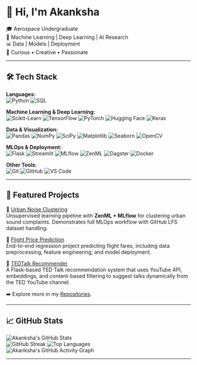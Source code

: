 # 👋 Hi, I'm Akanksha  

🎓 Aerospace Undergraduate  
🤖 Machine Learning | Deep Learning | AI Research  
📊 Data | Models | Deployment  
🚀 Curious • Creative • Passionate

---

## 🛠️ Tech Stack  

**Languages:**  
![Python](https://img.shields.io/badge/Python-3776AB?style=for-the-badge&logo=python&logoColor=white)  ![SQL](https://img.shields.io/badge/SQL-336791?style=for-the-badge&logo=postgresql&logoColor=white)  

**Machine Learning & Deep Learning:**  
![Scikit-Learn](https://img.shields.io/badge/Scikit--Learn-F7931E?style=for-the-badge&logo=scikitlearn&logoColor=white)  ![TensorFlow](https://img.shields.io/badge/TensorFlow-FF6F00?style=for-the-badge&logo=tensorflow&logoColor=white)  ![PyTorch](https://img.shields.io/badge/PyTorch-EE4C2C?style=for-the-badge&logo=pytorch&logoColor=white)  ![Hugging Face](https://img.shields.io/badge/HuggingFace-FFD21E?style=for-the-badge&logo=huggingface&logoColor=black)   ![Keras](https://img.shields.io/badge/Keras-D00000?style=for-the-badge&logo=keras&logoColor=white)

**Data & Visualization:**  
![Pandas](https://img.shields.io/badge/Pandas-150458?style=for-the-badge&logo=pandas&logoColor=white)  ![NumPy](https://img.shields.io/badge/Numpy-013243?style=for-the-badge&logo=numpy&logoColor=white)  ![SciPy](https://img.shields.io/badge/SciPy-8CAAE6?style=for-the-badge&logo=scipy&logoColor=white)  ![Matplotlib](https://img.shields.io/badge/Matplotlib-005571?style=for-the-badge&logo=plotly&logoColor=white)  ![Seaborn](https://img.shields.io/badge/Seaborn-0099CC?style=for-the-badge&logo=python&logoColor=white)   ![OpenCV](https://img.shields.io/badge/OpenCV-5C3EE8?style=for-the-badge&logo=opencv&logoColor=white)  

**MLOps & Deployment:**  
![Flask](https://img.shields.io/badge/Flask-000000?style=for-the-badge&logo=flask&logoColor=white)  ![Streamlit](https://img.shields.io/badge/Streamlit-FF4B4B?style=for-the-badge&logo=streamlit&logoColor=white)  ![MLflow](https://img.shields.io/badge/MLflow-0194E2?style=for-the-badge&logo=mlflow&logoColor=white)  ![ZenML](https://img.shields.io/badge/ZenML-0D96F6?style=for-the-badge&logo=zenodo&logoColor=white)  ![Dagster](https://img.shields.io/badge/Dagster-6741D9?style=for-the-badge&logo=dagster&logoColor=white)  ![Docker](https://img.shields.io/badge/Docker-2496ED?style=for-the-badge&logo=docker&logoColor=white)  

**Other Tools:**  
![Git](https://img.shields.io/badge/Git-F05032?style=for-the-badge&logo=git&logoColor=white)  ![GitHub](https://img.shields.io/badge/GitHub-181717?style=for-the-badge&logo=github&logoColor=white)  ![VS Code](https://img.shields.io/badge/VSCode-007ACC?style=for-the-badge&logo=visualstudiocode&logoColor=white)  

---

## 🚀 Featured Projects  

🔹 [Urban Noise Clustering](https://github.com/akanksha-th/Urban_Noise_Clustering)  
Unsupervised learning pipeline with **ZenML + MLflow** for clustering urban sound complaints. Demonstrates full MLOps workflow with GitHub LFS dataset handling.  

🔹 [Flight Price Prediction](https://github.com/akanksha-th/Flight_Price_Prediction)  
End-to-end regression project predicting flight fares, including data preprocessing, feature engineering, and model deployment.  

🔹 [TEDTalk Recommender](https://github.com/akanksha-th/TedTalk-Recommendation-System)  
A Flask-based TED Talk recommendation system that uses YouTube API, embeddings, and content-based filtering to suggest talks dynamically from the TED YouTube channel.  

➡️ Explore more in my [Repositories](https://github.com/akanksha-th?tab=repositories).  

---

## 📈 GitHub Stats  

![Akanksha's GitHub Stats](https://github-readme-stats.vercel.app/api?username=akanksha-th&show_icons=true&theme=tokyonight)  
![GitHub Streak](https://streak-stats.demolab.com?user=akanksha-th&show_icons=true&theme=tokyonight)
![Top Languages](https://github-readme-stats.vercel.app/api/top-langs/?username=akanksha-th&layout=compact&theme=tokyonight)  
![Akanksha's GitHub Activity Graph](https://github-readme-activity-graph.vercel.app/graph?username=akanksha-th&theme=tokyo-night)  

---
